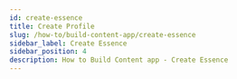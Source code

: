 ```yaml
---
id: create-essence
title: Create Profile
slug: /how-to/build-content-app/create-essence
sidebar_label: Create Essence
sidebar_position: 4
description: How to Build Content app - Create Essence
---
```


